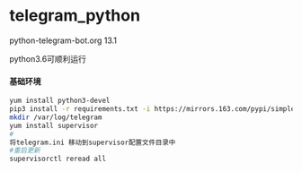 # telegram_python
python-telegram-bot.org 13.1

python3.6可顺利运行

#### 基础环境
```bash
yum install python3-devel
pip3 install -r requirements.txt -i https://mirrors.163.com/pypi/simple/
mkdir /var/log/telegram
yum install supervisor
#
将telegram.ini 移动到supervisor配置文件目录中
#重启更新
supervisorctl reread all
```